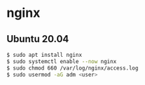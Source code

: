 # nginx

## Ubuntu 20.04

```sh
$ sudo apt install nginx
$ sudo systemctl enable --now nginx
$ sudo chmod 660 /var/log/nginx/access.log
$ sudo usermod -aG adm <user>
```

